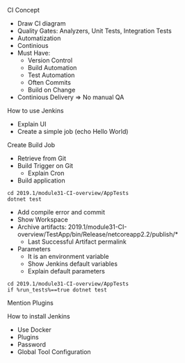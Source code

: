 CI Concept
- Draw CI diagram
- Quality Gates: Analyzers, Unit Tests, Integration Tests
- Automatization
- Continious
- Must Have:
	- Version Control
	- Build Automation
	- Test Automation
	- Often Commits
	- Build on Change
- Continious Delivery => No manual QA

How to use Jenkins
- Explain UI
- Create a simple job (echo Hello World)


Create Build Job
- Retrieve from Git
- Build Trigger on Git
	- Explain Cron
- Build application
```
cd 2019.1/module31-CI-overview/AppTests
dotnet test
```
- Add compile error and commit
- Show Workspace
- Archive artifacts: 2019.1/module31-CI-overview/TestApp/bin/Release/netcoreapp2.2/publish/*
	- Last Successful Artifact permalink
- Parameters
	- It is an environment variable
	- Show Jenkins default variables
	- Explain default parameters
```
cd 2019.1/module31-CI-overview/AppTests
if %run_tests%==true dotnet test
```

Mention Plugins

How to install Jenkins
- Use Docker
- Plugins
- Password
- Global Tool Configuration